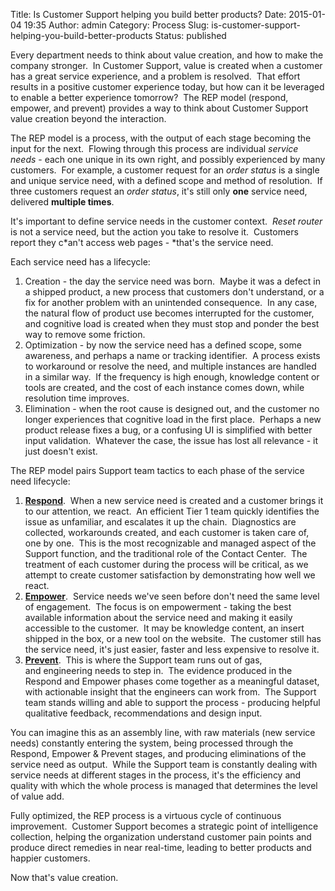 Title: Is Customer Support helping you build better products?
Date: 2015-01-04 19:35
Author: admin
Category: Process
Slug: is-customer-support-helping-you-build-better-products
Status: published

Every department needs to think about value creation, and how to make
the company stronger.  In Customer Support, value is created when a
customer has a great service experience, and a problem is resolved.
 That effort results in a positive customer experience today, but how
can it be leveraged to enable a better experience tomorrow?  The REP
model (respond, empower, and prevent) provides a way to think about
Customer Support value creation beyond the interaction.

The REP model is a process, with the output of each stage becoming the
input for the next.  Flowing through this process are individual
*service needs* - each one unique in its own right, and possibly
experienced by many customers.  For example, a customer request for an
*order status* is a single and unique service need, with a defined scope
and method of resolution.  If three customers request an *order status*,
it's still only **one** service need, delivered **multiple times**.

It's important to define service needs in the customer context.  *Reset
router* is not a service need, but the action you take to resolve it.
 Customers report they c*an't access web pages - *that's the service
need.

Each service need has a lifecycle:

1.  Creation - the day the service need was born.  Maybe it was a defect
    in a shipped product, a new process that customers don't understand,
    or a fix for another problem with an unintended consequence.  In any
    case, the natural flow of product use becomes interrupted for the
    customer, and cognitive load is created when they must stop and
    ponder the best way to remove some friction.
2.  Optimization - by now the service need has a defined scope, some
    awareness, and perhaps a name or tracking identifier.  A process
    exists to workaround or resolve the need, and multiple instances are
    handled in a similar way.  If the frequency is high enough,
    knowledge content or tools are created, and the cost of each
    instance comes down, while resolution time improves.
3.  Elimination - when the root cause is designed out, and the customer
    no longer experiences that cognitive load in the first place.
     Perhaps a new product release fixes a bug, or a confusing UI is
    simplified with better input validation.  Whatever the case, the
    issue has lost all relevance - it just doesn't exist.

The REP model pairs Support team tactics to each phase of the service
need lifecycle:

1.  **<span style="text-decoration: underline;">Respond</span>**.  When
    a new service need is created and a customer brings it to our
    attention, we react.  An efficient Tier 1 team quickly identifies
    the issue as unfamiliar, and escalates it up the chain.  Diagnostics
    are collected, workarounds created, and each customer is taken care
    of, one by one.  This is the most recognizable and managed aspect of
    the Support function, and the traditional role of the Contact
    Center.  The treatment of each customer during the process will be
    critical, as we attempt to create customer satisfaction by
    demonstrating how well we react.
2.  <span style="text-decoration: underline;">**Empower**</span>.
     Service needs we've seen before don't need the same level of
    engagement.  The focus is on empowerment - taking the best available
    information about the service need and making it easily accessible
    to the customer.  It may be knowledge content, an insert shipped in
    the box, or a new tool on the website.  The customer still has the
    service need, it's just easier, faster and less expensive to resolve
    it.
3.  <span style="text-decoration: underline;">**Prevent**</span>.  This
    is where the Support team runs out of gas, and engineering needs
    to step in.  The evidence produced in the Respond and Empower phases
    come together as a meaningful dataset, with actionable insight that
    the engineers can work from.  The Support team stands willing and
    able to support the process - producing helpful qualitative
    feedback, recommendations and design input.

You can imagine this as an assembly line, with raw materials (new
service needs) constantly entering the system, being processed through
the Respond, Empower & Prevent stages, and producing eliminations of the
service need as output.  While the Support team is constantly dealing
with service needs at different stages in the process, it's the
efficiency and quality with which the whole process is managed that
determines the level of value add.

Fully optimized, the REP process is a virtuous cycle of continuous
improvement.  Customer Support becomes a strategic point of intelligence
collection, helping the organization understand customer pain points and
produce direct remedies in near real-time, leading to better products
and happier customers.

Now that's value creation.
